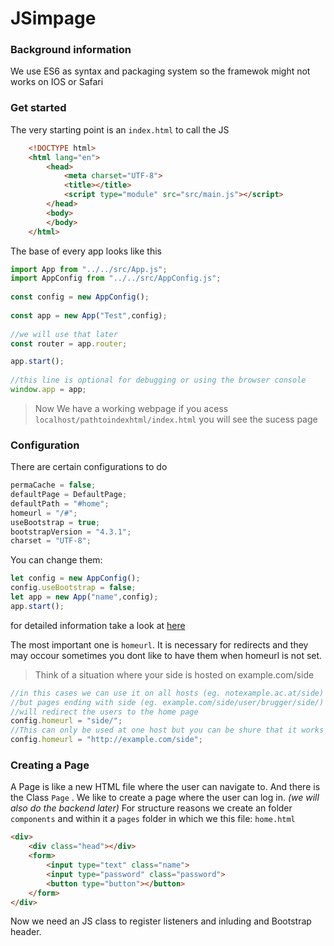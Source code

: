 # JSimpage
### Background information
We use ES6 as syntax and packaging system so the framewok might not works on IOS or Safari
### Get started
The very starting point is an `index.html` to call the JS
````html
    <!DOCTYPE html>  
    <html lang="en">  
	    <head>  
		    <meta charset="UTF-8">  
		    <title></title>  
		    <script type="module" src="src/main.js"></script>  
	    </head>  
	    <body>  
	    </body>  
    </html>
````
The base of every app looks like this
````javascript
import App from "../../src/App.js";  
import AppConfig from "../../src/AppConfig.js";
  
const config = new AppConfig(); 
  
const app = new App("Test",config); 
 
//we will use that later  
const router = app.router;  

app.start();  
  
//this line is optional for debugging or using the browser console  
window.app = app;
````

> Now We have a working webpage if you acess `localhost/pathtoindexhtml/index.html` you will see the sucess page
### Configuration
There are certain configurations to do
````js
permaCache = false;  
defaultPage = DefaultPage;  
defaultPath = "#home";
homeurl = "/#";  
useBootstrap = true;  
bootstrapVersion = "4.3.1";  
charset = "UTF-8";
````
You can change them:
````js
let config = new AppConfig();
config.useBootstrap = false;
let app = new App("name",config);
app.start();
````
for detailed information take a look at [here](Configuration.md)

The most important one is `homeurl`. It is necessary for redirects and they may occour sometimes you dont like to have them when homeurl is not set.

> Think of a situation where your side is hosted on example.com/side
````js
//in this cases we can use it on all hosts (eg. notexample.ac.at/side) 
//but pages ending with side (eg. example.com/side/user/brugger/side/)
//will redirect the users to the home page
config.homeurl = "side/";
//This can only be used at one host but you can be shure that it works as expected
config.homeurl = "http://example.com/side";
````
### Creating a Page
A Page is like a new HTML file where the user can navigate to. And there is the Class `Page` . We like to create a page where the user can log in. *(we will also do the backend later)*
For structure reasons we create an folder `components` and within it a `pages` folder in which we this file: `home.html`
````html
<div>  
	<div class="head"></div>  
	<form>  
		<input type="text" class="name">  
		<input type="password" class="password">  
		<button type="button"></button>  
	</form>  
</div>
````
Now we need an JS class to register listeners and inluding and Bootstrap header.


<!--stackedit_data:
eyJoaXN0b3J5IjpbMTU2Mjk5ODMxLDkyNjY0NTgxNCwxNTY4ND
c5NDE2LC0xODMyMTY1NTk0LDIzNzQ3MjA0M119
-->